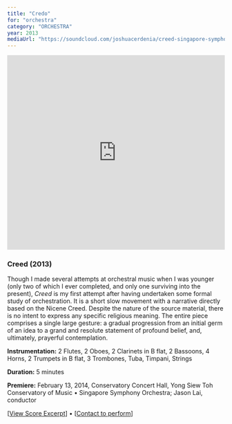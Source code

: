 ```yaml
---
title: "Credo"
for: "orchestra"
category: "ORCHESTRA"
year: 2013
mediaUrl: "https://soundcloud.com/joshuacerdenia/creed-singapore-symphony-orchestra"
---
```


<iframe src="https://w.soundcloud.com/player/?url=https%3A//api.soundcloud.com/tracks/152846752&amp;auto_play=false&amp;hide_related=false&amp;show_comments=false&amp;show_user=true&amp;show_reposts=false&amp;visual=true" width="100%" height="450" frameborder="no" scrolling="no"></iframe>

### Creed (2013)

Though I made several attempts at orchestral music when I was younger (only two of which I ever completed, and only one surviving into the present), _Creed_ is my first attempt after having undertaken some formal study of orchestration. It is a short slow movement with a narrative directly based on the Nicene Creed. Despite the nature of the source material, there is no intent to express any specific religious meaning. The entire piece comprises a single large gesture: a gradual progression from an initial germ of an idea to a grand and resolute statement of profound belief, and, ultimately, prayerful contemplation.

**Instrumentation:** 2 Flutes, 2 Oboes, 2 Clarinets in B flat, 2 Bassoons, 4 Horns, 2 Trumpets in B flat, 3 Trombones, Tuba, Timpani, Strings

**Duration:** 5 minutes

**Premiere:** February 13, 2014, Conservatory Concert Hall, Yong Siew Toh Conservatory of Music • Singapore Symphony Orchestra; Jason Lai, conductor

\[[View Score Excerpt](http://joshuacerdenia.com/wp-content/uploads/2015/10/Cerdenia-Creed-Excerpt.pdf)\] • \[[Contact to perform](mailto:music@joshuacerdenia.com)\]
